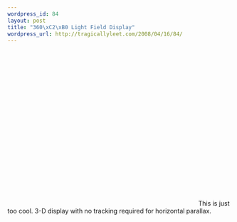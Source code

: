 ```yaml
--- 
wordpress_id: 84
layout: post
title: "360\xC2\xB0 Light Field Display"
wordpress_url: http://tragicallyleet.com/2008/04/16/84/
---
```

<object classid="clsid:d27cdb6e-ae6d-11cf-96b8-444553540000" width="425" height="350" codebase="http://download.macromedia.com/pub/shockwave/cabs/flash/swflash.cab#version=6,0,40,0"><param name="src" value="http://youtube.com/v/FF1vFTQOWN4" /><embed type="application/x-shockwave-flash" width="425" height="350" src="http://youtube.com/v/FF1vFTQOWN4"></embed></object>
This is just too cool.  3-D display with no tracking required for horizontal parallax.
